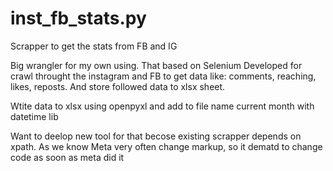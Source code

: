 # inst_fb_stats.py
Scrapper to get the stats from FB and IG


Big wrangler for my own using. That based on Selenium
Developed for crawl throught the instagram and FB to get data like: comments, reaching, likes, reposts. And store followed data to xlsx sheet.

Wtite data to xlsx using openpyxl and add to file name current month with datetime lib

Want to deelop new tool for that becose existing scrapper depends on xpath. As we know Meta very often change markup, so it dematd to change code as soon as meta did it
